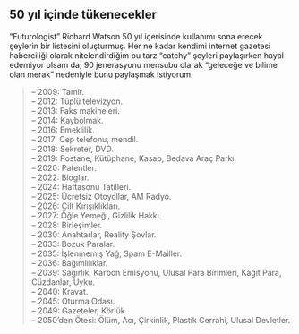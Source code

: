 ## 50 yıl içinde tükenecekler

“Futurologist” Richard Watson 50 yıl içerisinde kullanımı sona erecek şeylerin bir listesini oluşturmuş. Her ne kadar kendimi internet gazetesi haberciliği olarak nitelendirdiğim bu tarz “catchy” şeyleri paylaşırken hayal edemiyor olsam da, 90 jenerasyonu mensubu olarak “geleceğe ve bilime olan merak” nedeniyle bunu paylaşmak istiyorum.

> – 2009: Tamir.  
> – 2012: Tüplü televizyon.  
> – 2013: Faks makineleri.  
> – 2014: Kaybolmak.  
> – 2016: Emeklilik.  
> – 2017: Cep telefonu, mendil.  
> – 2018: Sekreter, DVD.  
> – 2019: Postane, Kütüphane, Kasap, Bedava Araç Parkı.  
> – 2020: Patentler.  
> – 2022: Bloglar.  
> – 2024: Haftasonu Tatilleri.  
> – 2025: Ücretsiz Otoyollar, AM Radyo.  
> – 2026: Cilt Kırışıklıkları.  
> – 2027: Öğle Yemeği, Gizlilik Hakkı.  
> – 2028: Birleşimler.  
> – 2030: Anahtarlar, Reality Şovlar.  
> – 2033: Bozuk Paralar.  
> – 2035: İşlenmemiş Yağ, Spam E-Mailler.  
> – 2036: Bağımlılıklar.  
> – 2039: Sağırlık, Karbon Emisyonu, Ulusal Para Birimleri, Kağıt Para, Cüzdanlar, Uyku.  
> – 2040: Kravat.  
> – 2045: Oturma Odası.  
> – 2049: Gazeteler, Körlük.  
> – 2050’den Ötesi: Ölüm, Acı, Çirkinlik, Plastik Cerrahi, Ulusal Devletler.
